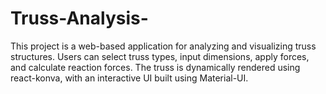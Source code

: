 # Truss-Analysis-
This project is a web-based application for analyzing and visualizing truss structures. Users can select truss types, input dimensions, apply forces, and calculate reaction forces. The truss is dynamically rendered using react-konva, with an interactive UI built using Material-UI.
